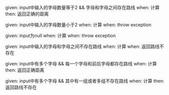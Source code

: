 given:
input中输入的字母数量等于2 && 字母和字母之间存在路线
when:
计算
then:
返回正确的距离

given:
input中输入的字母数量小于2
when:
计算
when:
throw exception

given:
input为null
when:
计算
when:
throw exception

given:
input中输入的字母和字母之间不存在路线
when:
计算
when:
返回路线不存在

given:
input中有多个字母 && 每一个字母和前后字母都存在路线
when:
计算
then:
返回正确距离

given:
input中有多个字母 && 其中有一组或者多组不存在路线
when:
计算
then:
返回路线不存在
